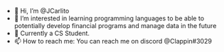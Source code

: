 - 👋 Hi, I’m @JCarlito
- 👀 I’m interested in learning programming languages to be able to potentially develop financial programs 
and manage data in the future
- 🌱 Currently a CS Student.
- 📫 How to reach me: You can reach me on discord @Clappin#3029

<!---
FatherCarlito/FatherCarlito is a ✨ special ✨ repository because its `README.md` (this file) appears on your GitHub profile.
You can click the Preview link to take a look at your changes.
--->
